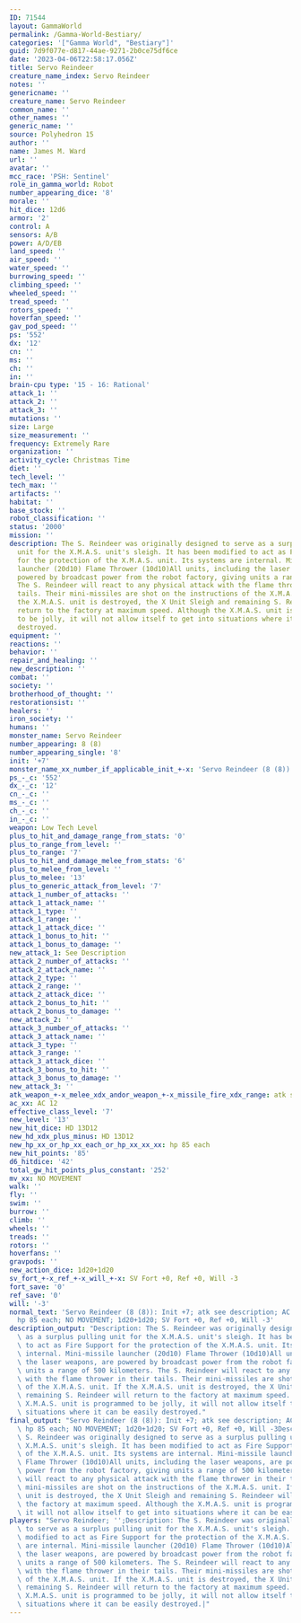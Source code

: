 ```yaml
---
ID: 71544
layout: GammaWorld
permalink: /Gamma-World-Bestiary/
categories: '["Gamma World", "Bestiary"]'
guid: 7d9f077e-d817-44ae-9271-2b0ce75df6ce
date: '2023-04-06T22:58:17.056Z'
title: Servo Reindeer
creature_name_index: Servo Reindeer
notes: ''
genericname: ''
creature_name: Servo Reindeer
common_name: ''
other_names: ''
generic_name: ''
source: Polyhedron 15
author: ''
name: James M. Ward
url: ''
avatar: ''
mcc_race: 'PSH: Sentinel'
role_in_gamma_world: Robot
number_appearing_dice: '8'
morale: ''
hit_dice: 12d6
armor: '2'
control: A
sensors: A/B
power: A/D/EB
land_speed: ''
air_speed: ''
water_speed: ''
burrowing_speed: ''
climbing_speed: ''
wheeled_speed: ''
tread_speed: ''
rotors_speed: ''
hoverfan_speed: ''
gav_pod_speed: ''
ps: '552'
dx: '12'
cn: ''
ms: ''
ch: ''
in: ''
brain-cpu type: '15 - 16: Rational'
attack_1: ''
attack_2: ''
attack_3: ''
mutations: ''
size: Large
size_measurement: ''
frequency: Extremely Rare
organization: ''
activity_cycle: Christmas Time
diet: ''
tech_level: ''
tech_max: ''
artifacts: ''
habitat: ''
base_stock: ''
robot_classification: ''
status: '2000'
mission: ''
description: The S. Reindeer was originally designed to serve as a surplus pulling
  unit for the X.M.A.S. unit's sleigh. It has been modified to act as Fire Support
  for the protection of the X.M.A.S. unit. Its systems are internal. Mini-missile
  launcher (20d10) Flame Thrower (10d10)All units, including the laser weapons, are
  powered by broadcast power from the robot factory, giving units a range of 500 kilometers.
  The S. Reindeer will react to any physical attack with the flame thrower in their
  tails. Their mini-missiles are shot on the instructions of the X.M.A.S. unit. If
  the X.M.A.S. unit is destroyed, the X Unit Sleigh and remaining S. Reindeer will
  return to the factory at maximum speed. Although the X.M.A.S. unit is programmed
  to be jolly, it will not allow itself to get into situations where it can be easily
  destroyed.
equipment: ''
reactions: ''
behavior: ''
repair_and_healing: ''
new_description: ''
combat: ''
society: ''
brotherhood_of_thought: ''
restorationsist: ''
healers: ''
iron_society: ''
humans: ''
monster_name: Servo Reindeer
number_appearing: 8 (8)
number_appearing_single: '8'
init: '+7'
monster_name_xx_number_if_applicable_init_+-x: 'Servo Reindeer (8 (8)): Init +7'
ps_-_c: '552'
dx_-_c: '12'
cn_-_c: ''
ms_-_c: ''
ch_-_c: ''
in_-_c: ''
weapon: Low Tech Level
plus_to_hit_and_damage_range_from_stats: '0'
plus_to_range_from_level: ''
plus_to_range: '7'
plus_to_hit_and_damage_melee_from_stats: '6'
plus_to_melee_from_level: ''
plus_to_melee: '13'
plus_to_generic_attack_from_level: '7'
attack_1_number_of_attacks: ''
attack_1_attack_name: ''
attack_1_type: ''
attack_1_range: ''
attack_1_attack_dice: ''
attack_1_bonus_to_hit: ''
attack_1_bonus_to_damage: ''
new_attack_1: See Description
attack_2_number_of_attacks: ''
attack_2_attack_name: ''
attack_2_type: ''
attack_2_range: ''
attack_2_attack_dice: ''
attack_2_bonus_to_hit: ''
attack_2_bonus_to_damage: ''
new_attack_2: ''
attack_3_number_of_attacks: ''
attack_3_attack_name: ''
attack_3_type: ''
attack_3_range: ''
attack_3_attack_dice: ''
attack_3_bonus_to_hit: ''
attack_3_bonus_to_damage: ''
new_attack_3: ''
atk_weapon_+-x_melee_xdx_andor_weapon_+-x_missile_fire_xdx_range: atk see description
ac_xx: AC 12
effective_class_level: '7'
new_level: '13'
new_hit_dice: HD 13D12
new_hd_xdx_plus_minus: HD 13D12
new_hp_xx_or_hp_xx_each_or_hp_xx_xx_xx: hp 85 each
new_hit_points: '85'
d6_hitdice: '42'
total_gw_hit_points_plus_constant: '252'
mv_xx: NO MOVEMENT
walk: ''
fly: ''
swim: ''
burrow: ''
climb: ''
wheels: ''
treads: ''
rotors: ''
hoverfans: ''
gravpods: ''
new_action_dice: 1d20+1d20
sv_fort_+-x_ref_+-x_will_+-x: SV Fort +0, Ref +0, Will -3
fort_save: '0'
ref_save: '0'
will: '-3'
normal_text: 'Servo Reindeer (8 (8)): Init +7; atk see description; AC 12; HD 13D12
  hp 85 each; NO MOVEMENT; 1d20+1d20; SV Fort +0, Ref +0, Will -3'
description_output: "Description: The S. Reindeer was originally designed to serve\
  \ as a surplus pulling unit for the X.M.A.S. unit's sleigh. It has been modified\
  \ to act as Fire Support for the protection of the X.M.A.S. unit. Its systems are\
  \ internal. Mini-missile launcher (20d10) Flame Thrower (10d10)All units, including\
  \ the laser weapons, are powered by broadcast power from the robot factory, giving\
  \ units a range of 500 kilometers. The S. Reindeer will react to any physical attack\
  \ with the flame thrower in their tails. Their mini-missiles are shot on the instructions\
  \ of the X.M.A.S. unit. If the X.M.A.S. unit is destroyed, the X Unit Sleigh and\
  \ remaining S. Reindeer will return to the factory at maximum speed. Although the\
  \ X.M.A.S. unit is programmed to be jolly, it will not allow itself to get into\
  \ situations where it can be easily destroyed."
final_output: "Servo Reindeer (8 (8)): Init +7; atk see description; AC 12; HD 13D12\
  \ hp 85 each; NO MOVEMENT; 1d20+1d20; SV Fort +0, Ref +0, Will -3Description: The\
  \ S. Reindeer was originally designed to serve as a surplus pulling unit for the\
  \ X.M.A.S. unit's sleigh. It has been modified to act as Fire Support for the protection\
  \ of the X.M.A.S. unit. Its systems are internal. Mini-missile launcher (20d10)\
  \ Flame Thrower (10d10)All units, including the laser weapons, are powered by broadcast\
  \ power from the robot factory, giving units a range of 500 kilometers. The S. Reindeer\
  \ will react to any physical attack with the flame thrower in their tails. Their\
  \ mini-missiles are shot on the instructions of the X.M.A.S. unit. If the X.M.A.S.\
  \ unit is destroyed, the X Unit Sleigh and remaining S. Reindeer will return to\
  \ the factory at maximum speed. Although the X.M.A.S. unit is programmed to be jolly,\
  \ it will not allow itself to get into situations where it can be easily destroyed."
players: "Servo Reindeer; '';Description: The S. Reindeer was originally designed\
  \ to serve as a surplus pulling unit for the X.M.A.S. unit's sleigh. It has been\
  \ modified to act as Fire Support for the protection of the X.M.A.S. unit. Its systems\
  \ are internal. Mini-missile launcher (20d10) Flame Thrower (10d10)All units, including\
  \ the laser weapons, are powered by broadcast power from the robot factory, giving\
  \ units a range of 500 kilometers. The S. Reindeer will react to any physical attack\
  \ with the flame thrower in their tails. Their mini-missiles are shot on the instructions\
  \ of the X.M.A.S. unit. If the X.M.A.S. unit is destroyed, the X Unit Sleigh and\
  \ remaining S. Reindeer will return to the factory at maximum speed. Although the\
  \ X.M.A.S. unit is programmed to be jolly, it will not allow itself to get into\
  \ situations where it can be easily destroyed.|"
---
```

</br>